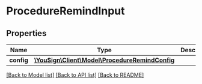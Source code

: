 # ProcedureRemindInput

## Properties
Name | Type | Description | Notes
------------ | ------------- | ------------- | -------------
**config** | [**\YouSign\Client\Model\ProcedureRemindConfig**](ProcedureRemindConfig.md) |  | [optional] 

[[Back to Model list]](../README.md#documentation-for-models) [[Back to API list]](../README.md#documentation-for-api-endpoints) [[Back to README]](../README.md)


